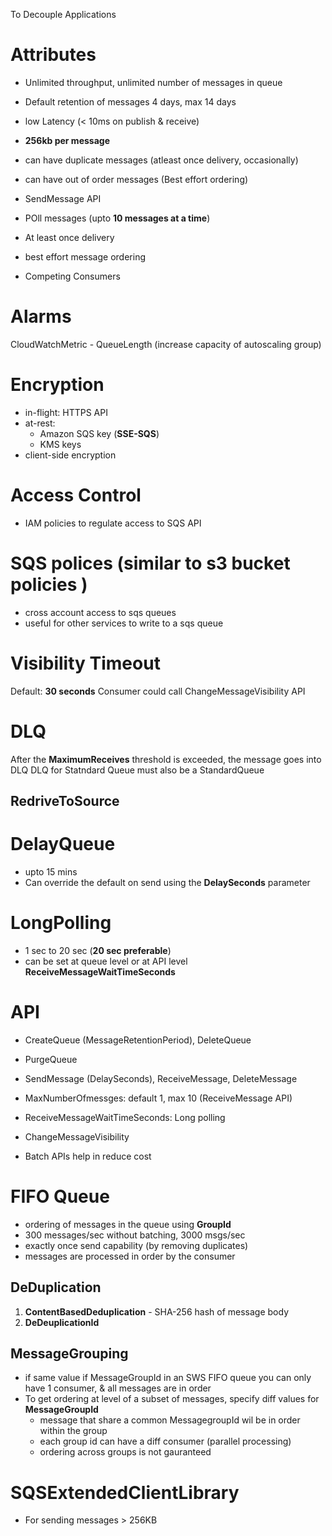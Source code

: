 To Decouple Applications

# Attributes
  - Unlimited throughput, unlimited number of messages in queue
  - Default retention of messages 4 days, max 14 days
  - low Latency (< 10ms on publish & receive)
  - **256kb per message**
- can have duplicate messages (atleast once delivery, occasionally)
- can have out of order messages (Best effort ordering)
- SendMessage API
- POll messages (upto **10 messages at a time**)

- At least once delivery
- best effort message ordering
- Competing Consumers

# Alarms
CloudWatchMetric - QueueLength (increase capacity of autoscaling group)

# Encryption
- in-flight: HTTPS API
- at-rest: 
  - Amazon SQS key (**SSE-SQS**)
  - KMS keys
- client-side encryption

# Access Control
- IAM policies to regulate access to SQS API

# SQS polices (similar to s3 bucket policies )
- cross account access to sqs queues
- useful for other services to write to a sqs queue

# Visibility Timeout
Default: **30 seconds**
Consumer could call ChangeMessageVisibility API 

# DLQ
After the **MaximumReceives** threshold is exceeded, the message goes into DLQ
DLQ for Statndard Queue must also be a StandardQueue
## RedriveToSource

# DelayQueue
- upto 15 mins
- Can override the default on send using the **DelaySeconds** parameter

# LongPolling
- 1 sec to 20 sec (**20 sec preferable**)
- can be set at queue level or at API level **ReceiveMessageWaitTimeSeconds**

# API
- CreateQueue (MessageRetentionPeriod), DeleteQueue
- PurgeQueue
- SendMessage (DelaySeconds), ReceiveMessage, DeleteMessage
- MaxNumberOfmessges: default 1, max 10 (ReceiveMessage API)
- ReceiveMessageWaitTimeSeconds: Long polling
- ChangeMessageVisibility

- Batch APIs help in reduce cost

# FIFO Queue
- ordering of messages in the queue using **GroupId**
- 300 messages/sec without batching, 3000 msgs/sec
- exactly once send capability (by removing duplicates)
- messages are processed in order by the consumer


## **DeDuplication**
1. **ContentBasedDeduplication** - SHA-256 hash of message body
2. **DeDeuplicationId**

## MessageGrouping
- if same value if MessageGroupId in an SWS FIFO queue you can only have 1 consumer, & all messages are in order
- To get ordering at level of a subset of messages, specify diff values for **MessageGroupId**
  - message that share a common MessagegroupId wil be in order within the group
  - each group id can have a diff consumer (parallel processing)
  - ordering across groups is not gauranteed

# SQSExtendedClientLibrary
- For sending messages > 256KB